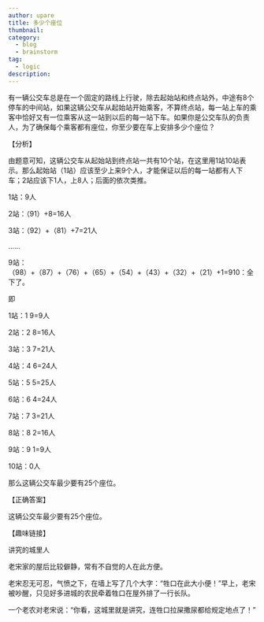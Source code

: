 ```yaml
---
author: upare
title: 多少个座位
thumbnail:
category:
  - blog
  - brainstorm
tag:
  - logic
description: 
---
```

有一辆公交车总是在一个固定的路线上行驶，除去起始站和终点站外，中途有8个停车的中间站，如果这辆公交车从起始站开始乘客，不算终点站，每一站上车的乘客中恰好又有一位乘客从这一站到以后的每一站下车。如果你是公交车队的负责人，为了确保每个乘客都有座位，你至少要在车上安排多少个座位？

【分析】

由题意可知，这辆公交车从起始站到终点站一共有10个站，在这里用1站10站表示。那么起始站（1站）应该至少上来9个人，才能保证以后的每一站都有人下车；2站应该下1人，上8人；后面的依次类推。

1站：9人

2站：（91）+8=16人

3站：（92）+（81）+7=21人

……

9站：（98）+（87）+（76）+（65）+（54）+（43）+（32）+（21）+1=910：全下了。

即

1站：1 9=9人

2站：2 8=16人

3站：3 7=21人

4站：4 6=24人

5站：5 5=25人

6站：6 4=24人

7站：7 3=21人

8站：8 2=16人

9站：9 1=9人

10站：0人

那么这辆公交车最少要有25个座位。

【正确答案】

这辆公交车最少要有25个座位。

【趣味链接】

讲究的城里人

老宋家的屋后比较僻静，常有不自觉的人在此方便。

老宋忍无可忍，气愤之下，在墙上写了几个大字：“牲口在此大小便！”早上，老宋被吵醒，只见好多进城的农民牵着牲口在屋外排了一行长队。

一个老农对老宋说：“你看，这城里就是讲究，连牲口拉屎撒尿都给规定地点了！”